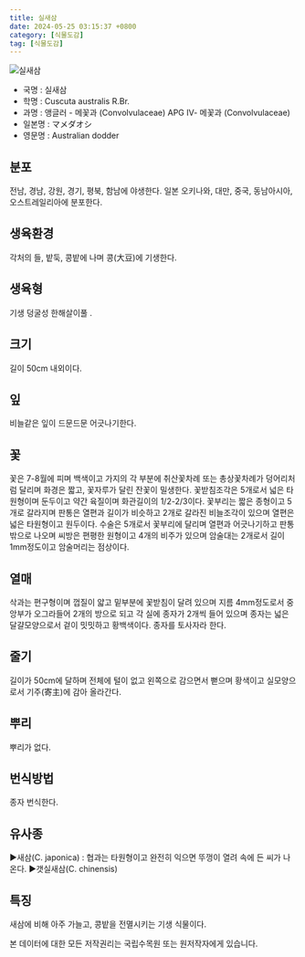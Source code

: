 ```yaml
---
title: 실새삼
date: 2024-05-25 03:15:37 +0800
category: [식물도감]
tag: [식물도감]
---
```




![실새삼](/fileUpload/plants/basic/Convolvulaceae/Cuscuta/17420/3_th2.JPG)
- 국명 : 실새삼
- 학명 : Cuscuta australis R.Br.
- 과명 : 앵글러 - 메꽃과 (Convolvulaceae) APG Ⅳ- 메꽃과 (Convolvulaceae)
- 일본명 : マメダオシ
- 영문명 : Australian dodder


## 분포
전남, 경남, 강원, 경기, 평북, 함남에 야생한다. 일본 오키나와, 대만, 중국, 동남아시아, 오스트레일리아에 분포한다.
## 생육환경
각처의 들, 밭둑, 콩밭에 나며 콩(大豆)에 기생한다.
## 생육형
기생 덩굴성 한해살이풀 .
## 크기
길이 50cm 내외이다.
## 잎
비늘같은 잎이 드문드문 어긋나기한다.
## 꽃
꽃은 7-8월에 피며 백색이고 가지의 각 부분에 취산꽃차례 또는 총상꽃차례가 덩어리처럼 달리며 화경은 짧고, 꽃자루가 달린 잔꽃이 밀생한다. 꽃받침조각은 5개로서 넓은 타원형이며 둔두이고 약간 육질이며 화관길이의 1/2-2/3이다. 꽃부리는 짧은 종형이고 5개로 갈라지며 판통은 열편과 길이가 비슷하고 2개로 갈라진 비늘조각이 있으며 열편은 넓은 타원형이고 원두이다. 수술은 5개로서 꽃부리에 달리며 열편과 어긋나기하고 판통 밖으로 나오며 씨방은 편평한 원형이고 4개의 비주가 있으며 암술대는 2개로서 길이 1mm정도이고 암술머리는 점상이다.
## 열매
삭과는 편구형이며 껍질이 얇고 밑부분에 꽃받침이 달려 있으며 지름 4mm정도로서 중앙부가 오그라들어 2개의 방으로 되고 각 실에 종자가 2개씩 들어 있으며 종자는 넓은 달걀모양으로서 겉이 밋밋하고 황백색이다. 종자를 토사자라 한다.
## 줄기
길이가 50cm에 달하며 전체에 털이 없고 왼쪽으로 감으면서 뻗으며 황색이고 실모양으로서 기주(寄主)에 감아 올라간다.
## 뿌리
뿌리가 없다.
## 번식방법
종자 번식한다.
## 유사종
▶새삼(C. japonica) : 협과는 타원형이고 완전히 익으면 뚜껑이 열려 속에 든 씨가 나온다.▶갯실새삼(C. chinensis)
## 특징
새삼에 비해 아주 가늘고, 콩밭을 전멸시키는 기생 식물이다.






본 데이터에 대한 모든 저작권리는 국립수목원 또는 원저작자에게 있습니다.
